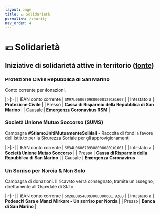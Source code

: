 ```yaml
---
layout: page
title: 💶 Solidarietà
permalink: /charity
nav_order: 4
---
```


# 💶 Solidarietà

## Iniziative di solidarietà attive in territorio ([fonte][smrtv])

### Protezione Civile Repubblica di San Marino

Conto corrente per donazioni.

|:-|:-|
| IBAN conto corrente | `SM97L0606709800000120161607` |
| Intestato a | **Protezione Civile** |
| Presso | **Cassa di Risparmio della Repubblica di San Marino** |
| Causale | **Emergenza Coronavirus RSM** |

### Società Unione Mutuo Soccorso (SUMS)

Campagna **#StiamoUnitiMutuamenteSolidali** - Raccolta di fondi a favore dell'Istituto per la Sicurezza Sociale per gli approvigionamenti

|:-|:-|
| IBAN conto corrente | `SM34U0606709808000080101601` |
| Intestato a | **Società Unione Mutuo Soccorso** |
| Presso | **Cassa di Risparmio della Repubblica di San Marino** |
| Causale | **Emergenza Coronavirus** |

### Un Sorriso per Norcia & Non Solo

Campagna di donazioni. Il ricavato verrà consegnato, tramite un assegno, direttamente all'Ospedale di Stato. 

|:-|:-|
| IBAN conto corrente | `SM28B0854009800000060179288` |
| Intestato a | **Podeschi Sara e Manzi Mirkare - Un sorriso per Norcia** |
| Presso | **Banca di San Marino** |

[smrtv]: https://sanmarinortv.sm/news/attualita-c4/coronavirus-partono-le-raccolte-fondi-per-aiutare-sanita-sammarinese-e-protezione-civile-a184828